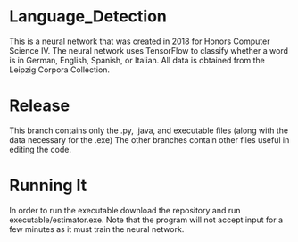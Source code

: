 # Language_Detection
This is a neural network that was created in 2018 for Honors Computer Science IV.
The neural network uses TensorFlow to classify whether a word is in German, English, Spanish, or Italian.
All data is obtained from the Leipzig Corpora Collection.

# Release
This branch contains only the .py, .java, and executable files (along with the data necessary for the .exe)
The other branches contain other files useful in editing the code.

# Running It
In order to run the executable download the repository and run executable/estimator.exe.
Note that the program will not accept input for a few minutes as it must train the neural network.
